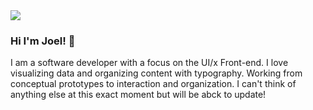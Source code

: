 <img src="https://media-exp1.licdn.com/dms/image/C4D16AQFJskAojFY9Gg/profile-displaybackgroundimage-shrink_350_1400/0/1616189408432?e=1621468800&v=beta&t=lVnZIEV2YEuqjcy-dHcDWzGdFkB1VV6cYpuh_JvgR7g">

### Hi I'm Joel! 👋

I am a software developer with a focus on the UI/x Front-end. I love visualizing data and organizing content with typography. Working from conceptual prototypes to interaction and organization. I can't think of anything else at this exact moment but will be abck to update!

<!--
**joeldom/joeldom** is a ✨ _special_ ✨ repository because its `README.md` (this file) appears on your GitHub profile.

Here are some ideas to get you started:

- 🔭 I’m currently working on ...
- 🌱 I’m currently learning ...
- 👯 I’m looking to collaborate on ...
- 🤔 I’m looking for help with ...
- 💬 Ask me about ...
- 📫 How to reach me: ...
- 😄 Pronouns: ...
- ⚡ Fun fact: ...
-->

